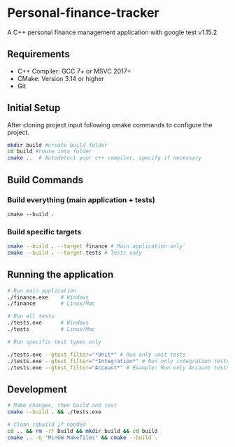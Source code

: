 # Personal-finance-tracker

A C++ personal finance management application with google test v1.15.2

## Requirements

- C++ Compiler: GCC 7+ or MSVC 2017+
- CMake: Version 3.14 or higher
- Git

## Initial Setup

After cloning project input following cmake commands to configure the project.

```bash
mkdir build #create build folder
cd build #route into folder
cmake ..  # Autodetect your c++ compiler, specify if necessary

```

## Build Commands

### Build everything (main application + tests)

`cmake --build .`

### Build specific targets

```bash
cmake --build . --target finance # Main application only`
cmake --build . --target tests # Tests only
```

## Running the application

```bash
# Run main application
./finance.exe    # Windows
./finance        # Linux/Mac

# Run all tests
./tests.exe      # Windows
./tests          # Linux/Mac

# Run specific test types only

./tests.exe --gtest_filter="*Unit*" # Run only unit tests
./tests.exe --gtest_filter="*Integration*" # Run only integration tests
./tests.exe --gtest_filter="Account*" # Example: Run only Account tests
```

## Development

```bash
# Make changes, then build and test
cmake --build . && ./tests.exe

# Clean rebuild if needed
cd .. && rm -rf build && mkdir build && cd build
cmake .. -G "MinGW Makefiles" && cmake --build .
```
